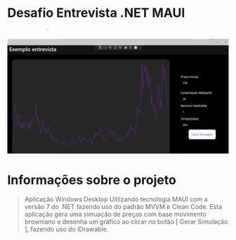 # Desafio Entrevista .NET MAUI
<img src="Imagem.png" alt="Exemplo imagem">

# Informações sobre o projeto
> Aplicação Windows Desktop Uitlizando tecnologia MAUI com a versão 7 do .NET fazendo uso do padrão MVVM e Clean Code.
> Esta aplicação gera uma simuação de preços com base movimento browniano e desenha um gráfico ao clicar no botão [ Gerar Simulação ], fazendo uso do IDrawable.
